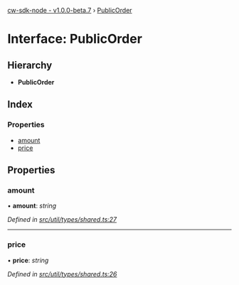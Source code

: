 [cw-sdk-node - v1.0.0-beta.7](../README.md) › [PublicOrder](publicorder.md)

# Interface: PublicOrder

## Hierarchy

* **PublicOrder**

## Index

### Properties

* [amount](publicorder.md#amount)
* [price](publicorder.md#price)

## Properties

###  amount

• **amount**: *string*

*Defined in [src/util/types/shared.ts:27](https://github.com/cryptowatch/cw-sdk-node/blob/57cae01/src/util/types/shared.ts#L27)*

___

###  price

• **price**: *string*

*Defined in [src/util/types/shared.ts:26](https://github.com/cryptowatch/cw-sdk-node/blob/57cae01/src/util/types/shared.ts#L26)*
